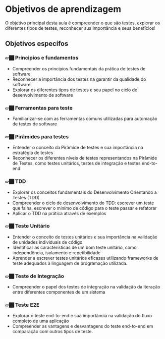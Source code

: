# Objetivos de aprendizagem

O objetivo principal desta aula é compreender o que são testes, explorar os diferentes tipos de testes, reconhecer sua importância e seus benefícios!

## Objetivos específos

### 👉🏾 Principios e fundamentos

- Compreender os princípios fundamentais da prática de testes de software
- Reconhecer a importância dos testes na garantir da qualidade do software
- Explorar os diferentes tipos de testes e seu papel no ciclo de desenvolvimento de software

### 👉🏾 Ferramentas para teste

- Familiarizar-se com as ferramentas comuns utilizadas para automação de testes de software

### 👉🏾 Pirâmides para testes

- Entender o conceito da Pirâmide de testes e sua importância na estratégia de testes
- Reconhecer os diferentes níveis de testes representandos na Pirâmide de Testes, como testes unitários, testes de integração e testes end-to-end

### 👉🏾 TDD

- Explorar os conceitos fundamentais do Desenvolvimento Orientando a Testes (TDD)
- Compreender o ciclo de desenvolvimento do TDD: escrever um teste que falha, escrever o minímo de código para o teste passar e refatorar
- Aplicar o TDD na prática através de exemplos

### 👉🏾 Teste Unitário

- Entender o conceito de testes unitários e sua importância na validação de unidades individuais de código
- Identificar as características de um bom teste unitário, como independência, isolamento e repetibilidade
- Aprender a escrever testes unitários eficazes utilizando frameworks de teste adequados à linguagem de programação utilizada.

### 👉🏾 Teste de Integração

- Compreender o papel dos testes de integração na validação da iteração entre diferentes componentes de um sistema

### 👉🏾 Teste E2E

- Explorar o teste end-to-end e sua importância na validação do fluxo completo de uma aplicação
- Compreender as vantagens e desvantagens do teste end-to-end em comparação com outros tipos de teste.
